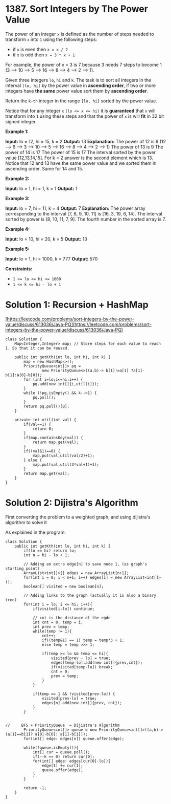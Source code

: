 # 1387. Sort Integers by The Power Value
The power of an integer  `x`  is defined as the number of steps needed to transform `x`  into  `1`  using the following steps:

-   if  `x`  is even then  `x = x / 2`
-   if  `x`  is odd then  `x = 3 * x + 1`

For example, the power of x = 3 is 7 because 3 needs 7 steps to become 1 (3 --> 10 --> 5 --> 16 --> 8 --> 4 --> 2 --> 1).

Given three integers  `lo`,  `hi`  and  `k`. The task is to sort all integers in the interval  `[lo, hi]`  by the power value in  **ascending order**, if two or more integers have  **the same**  power value sort them by  **ascending order**.

Return the  `k-th`  integer in the range  `[lo, hi]`  sorted by the power value.

Notice that for any integer  `x`  `(lo <= x <= hi)`  it is  **guaranteed**  that  `x`  will transform into  `1`  using these steps and that the power of  `x`  is will  **fit**  in 32 bit signed integer.

**Example 1:**

**Input:** lo = 12, hi = 15, k = 2
**Output:** 13
**Explanation:** The power of 12 is 9 (12 --> 6 --> 3 --> 10 --> 5 --> 16 --> 8 --> 4 --> 2 --> 1)
The power of 13 is 9
The power of 14 is 17
The power of 15 is 17
The interval sorted by the power value [12,13,14,15]. For k = 2 answer is the second element which is 13.
Notice that 12 and 13 have the same power value and we sorted them in ascending order. Same for 14 and 15.

**Example 2:**

**Input:** lo = 1, hi = 1, k = 1
**Output:** 1

**Example 3:**

**Input:** lo = 7, hi = 11, k = 4
**Output:** 7
**Explanation:** The power array corresponding to the interval [7, 8, 9, 10, 11] is [16, 3, 19, 6, 14].
The interval sorted by power is [8, 10, 11, 7, 9].
The fourth number in the sorted array is 7.

**Example 4:**

**Input:** lo = 10, hi = 20, k = 5
**Output:** 13

**Example 5:**

**Input:** lo = 1, hi = 1000, k = 777
**Output:** 570

**Constraints:**

-   `1 <= lo <= hi <= 1000`
-   `1 <= k <= hi - lo + 1`

# Solution 1: Recursion + HashMap
[https://leetcode.com/problems/sort-integers-by-the-power-value/discuss/613036/Java-PQ](https://leetcode.com/problems/sort-integers-by-the-power-value/discuss/613036/Java-PQ)
```
class Solution {
    Map<Integer,Integer> map; // Store steps for each value to reach 1. So that it can be reused.

    public int getKth(int lo, int hi, int k) {
        map = new HashMap<>();
        PriorityQueue<int[]> pq =
                new PriorityQueue<>((a,b)-> b[1]!=a[1] ?a[1]-b[1]:a[0]-b[0]);
        for (int i=lo;i<=hi;i++) {
            pq.add(new int[]{i,util(i)});
        }
        while (!pq.isEmpty() && k-->1) { 
            pq.poll();
        }
        return pq.poll()[0];
    }

    private int util(int val) {
        if(val==1) {
            return 0;
        }
        if(map.containsKey(val)) {
            return map.get(val);
        }
        if((val&1)==0) {
            map.put(val,util(val/2)+1);
        } else {
            map.put(val,util(3*val+1)+1);
        }
        return map.get(val);
    }
}
```

# Solution 2: Dijistra's Algorithm
First converting the problem to a weighted graph, and using dijistra's algorithm to solve it

As explained in the program:

```
class Solution {
    public int getKth(int lo, int hi, int k) {
        if(lo == hi) return lo;
        int n = hi - lo + 1;
		
		// Adding an extra edge[n] to save node 1, (as graph's starting point)
        ArrayList<int[]>[] edges = new ArrayList[n+1];
        for(int i = 0; i < n+1; i++) edges[i] = new ArrayList<int[]>();
		boolean[] visited = new boolean[n];
        
		// Adding links to the graph (actually it is also a binary tree)
        for(int i = lo; i <= hi; i++){
            if(visited[i-lo]) continue;
            
			// cnt is the distance of the egde
            int cnt = 0, temp = i;
            int prev = temp;
            while(temp != 1){
                cnt++;
                if((temp&1) == 1) temp = temp*3 + 1;
                else temp = temp >>> 1;
                
                if(temp >= lo && temp <= hi){
                    visited[prev - lo] = true;
                    edges[temp-lo].add(new int[]{prev,cnt});
                    if(visited[temp-lo]) break;
                    cnt = 0;
                    prev = temp;
                }
            }
            
            if(temp == 1 && !visited[prev-lo]) {
                visited[prev-lo] = true;
                edges[n].add(new int[]{prev, cnt});
            }
        }
        

//     BFS + PriorityQueue  = Dijistra's Algorithm
        PriorityQueue<int[]> queue = new PriorityQueue<int[]>((a,b)->(a[1]==b[1]? a[0]-b[0]: a[1]-b[1]));
        for(int[] edge: edges[n]) queue.offer(edge);
        
        while(!queue.isEmpty()){
            int[] cur = queue.poll();
            if(--k == 0) return cur[0];
            for(int[] edge: edges[cur[0]-lo]){
                edge[1] += cur[1];
                queue.offer(edge);    
            }
        }
      
        return -1;
    }
}
```